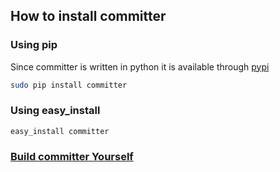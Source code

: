 ## How to install committer

### Using pip 

Since committer is written in python it is available through [pypi](http://pypi.python.org/pypi/committer/)

```bash
sudo pip install committer
```

### Using easy_install
```
easy_install committer
```

### [Build committer Yourself](https://github.com/aelgru/committer/blob/master/HOWTO.md)

